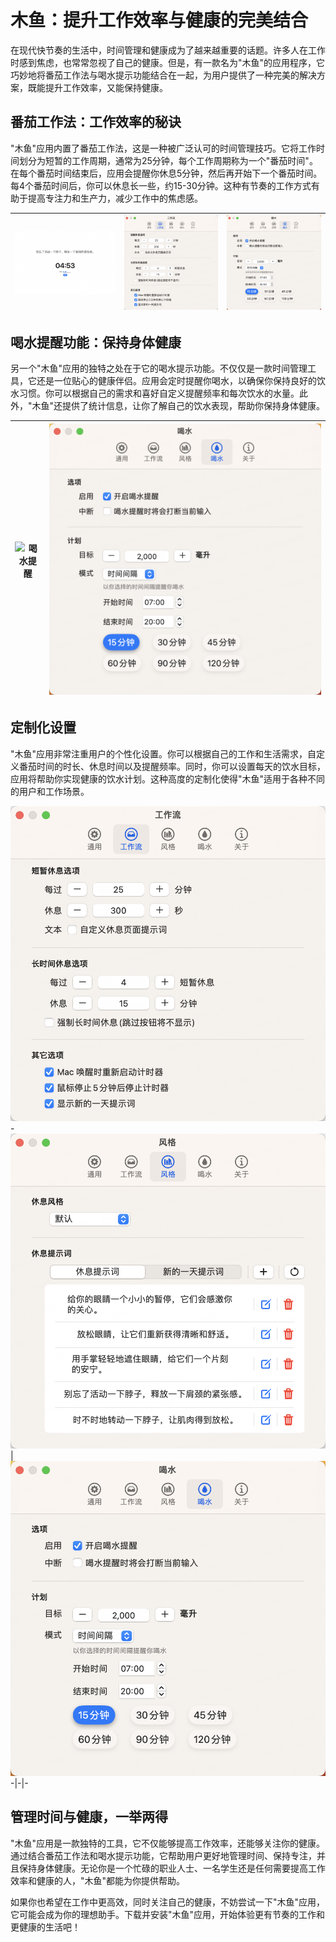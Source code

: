 # 木鱼：提升工作效率与健康的完美结合

在现代快节奏的生活中，时间管理和健康成为了越来越重要的话题。许多人在工作时感到焦虑，也常常忽视了自己的健康。但是，有一款名为"木鱼"的应用程序，它巧妙地将番茄工作法与喝水提示功能结合在一起，为用户提供了一种完美的解决方案，既能提升工作效率，又能保持健康。

## 番茄工作法：工作效率的秘诀

"木鱼"应用内置了番茄工作法，这是一种被广泛认可的时间管理技巧。它将工作时间划分为短暂的工作周期，通常为25分钟，每个工作周期称为一个"番茄时间"。在每个番茄时间结束后，应用会提醒你休息5分钟，然后再开始下一个番茄时间。每4个番茄时间后，你可以休息长一些，约15-30分钟。这种有节奏的工作方式有助于提高专注力和生产力，减少工作中的焦虑感。

![休息提醒](./assets/break_view.png)|![工作流设置](./assets/workflow_setting.png)|![喝水提醒设置](./assets/drink_setting.png)
-|-|-

## 喝水提醒功能：保持身体健康

另一个"木鱼"应用的独特之处在于它的喝水提示功能。不仅仅是一款时间管理工具，它还是一位贴心的健康伴侣。应用会定时提醒你喝水，以确保你保持良好的饮水习惯。你可以根据自己的需求和喜好自定义提醒频率和每次饮水的水量。此外，"木鱼"还提供了统计信息，让你了解自己的饮水表现，帮助你保持身体健康。

![喝水提醒](./assets/drink_view.png.png)|![喝水提醒设置](./assets/drink_setting.png)
-|-

## 定制化设置

"木鱼"应用非常注重用户的个性化设置。你可以根据自己的工作和生活需求，自定义番茄时间的时长、休息时间以及提醒频率。同时，你可以设置每天的饮水目标，应用将帮助你实现健康的饮水计划。这种高度的定制化使得"木鱼"适用于各种不同的用户和工作场景。

![工作流设置](./assets/workflow_setting.png)-![风格设置](./assets/style_setting.png)|![喝水提醒设置](./assets/drink_setting.png)
-|-|-

## 管理时间与健康，一举两得

"木鱼"应用是一款独特的工具，它不仅能够提高工作效率，还能够关注你的健康。通过结合番茄工作法和喝水提示功能，它帮助用户更好地管理时间、保持专注，并且保持身体健康。无论你是一个忙碌的职业人士、一名学生还是任何需要提高工作效率和健康的人，"木鱼"都能为你提供帮助。

如果你也希望在工作中更高效，同时关注自己的健康，不妨尝试一下"木鱼"应用，它可能会成为你的理想助手。下载并安装"木鱼"应用，开始体验更有节奏的工作和更健康的生活吧！

